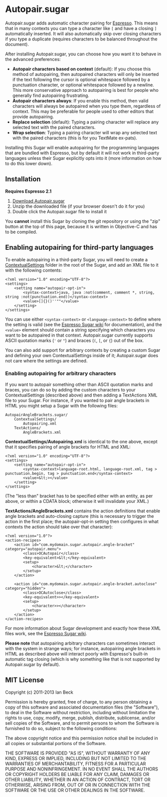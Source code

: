 # Autopair.sugar

Autopair.sugar adds automatic character pairing for [Espresso](http://macrabbit.com/espresso/). This means that in many contexts you can type a character like `[` and have a closing `]` automatically inserted. It will also automatically skip over closing characters if you type a duplicate (requires characters to be balanced throughout the document).

After installing Autopair.sugar, you can choose how you want it to behave in the advanced preferences:

* **Autopair characters based on context** (default): If you choose this method of autopairing, then autopaired characters will only be inserted if the text following the cursor is optional whitespace followed by a punctuation character, or optional whitespace followed by a newline. This more conservative approach to autopairing is best for people who generally find autopairing frustrating.
* **Autopair characters always**: If you enable this method, then valid characters will always be autopaired when you type them, regardless of context. This may be preferable for people used to other editors that provide autopairing.
* **Replace selection** (default): Typing a pairing character will replace any selected text with the paired characters.
* **Wrap selection**: Typing a pairing character will wrap any selected text with the paired characters (this is for you TextMate ex-pats).

Installing this Sugar will enable autopairing for the programming languages that are bundled with Espresso, but by default it will not work in third-party languages unless their Sugar explicitly opts into it (more information on how to do this lower down).

## Installation

**Requires Espresso 2.1**

1. [Download Autopair.sugar](http://onecrayon.com/downloads/Autopair.sugar.zip)
2. Unzip the downloaded file (if your browser doesn't do it for you)
3. Double click the Autopair.sugar file to install it

You **cannot** install this Sugar by cloning the git repository or using the "zip" button at the top of this page, because it is written in Objective-C and has to be compiled.

## Enabling autopairing for third-party languages

To enable autopairing in a third-party Sugar, you will need to create a [ContextualSettings](http://wiki.macrabbit.com/index/ContextualSettings/) folder in the root of the Sugar, and add an XML file to it with the following contents:

    <?xml version="1.0" encoding="UTF-8"?>
    <settings>
        <setting name="autopair-opt-in">
            <syntax-context>java, java :not(comment, comment *, string, string :not(punctuation.end))</syntax-context>
            <value>[]{}()''""</value>
        </setting>
    </settings>

You can use either `<syntax-context>` or `<language-context>` to define where the setting is valid (see the [Espresso Sugar wiki](http://wiki.macrabbit.com/index/ActionXML/#actions) for documentation), and the `<value>` element should contain a string specifying which characters you want to be autopaired in that context. Autopair.sugar currently supports ASCII quotation marks (`'` or `"`) and braces (`(`, `[`, or `{`) out of the box.

You can also add support for arbitrary contexts by creating a custom Sugar and defining your own ContextualSettings inside of it; Autopair.sugar does not care where the settings are defined.

### Enabling autopairing for arbitrary characters

If you want to autopair something other than ASCII quotation marks and braces, you can do so by adding the custom characters to your ContextualSettings (described above) and then adding a TextActions XML file to your Sugar. For instance, if you wanted to pair angle brackets in HTML you might setup a Sugar with the following files:

    AutopairAngleBrackets.sugar/
        ContextualSettings/
            Autopairing.xml
        TextActions/
            AngleBrackets.xml

**ContextualSettings/Autopairing.xml** is identical to the one above, except that it specifies pairing of angle brackets for HTML and XML:

    <?xml version="1.0" encoding="UTF-8"?>
    <settings>
        <setting name="autopair-opt-in">
            <syntax-context>language-root.html, language-root.xml, tag > punctuation.begin, tag > punctuation.end</syntax-context>
            <value>&lt;></value>
        </setting>
    </settings>

(The "less than" bracket has to be specified either with an entity, as per above, or within a CDATA block; otherwise it will invalidate your XML.)

**TextActions/AngleBrackets.xml** contains the action definitions that enable angle brackets and auto-closing capture (this is necessary to trigger the action in the first place; the autopair-opt-in setting then configures in what contexts the action should take over that character):

    <?xml version="1.0"?>
    <action-recipes>
        <action id="com.mydomain.sugar.autopair.angle-bracket" category="autopair.menu">
            <class>OCAutopair</class>
            <key-equivalent>&lt;</key-equivalent>
            <setup>
                <character>&lt;</character>
            </setup>
        </action>
        
        <action id="com.mydomain.sugar.autopair.angle-bracket.autoclose" category="hidden">
            <class>OCAutoclose</class>
            <key-equivalent>></key-equivalent>
            <setup>
                <character>></character>
            </setup>
        </action>
    </action-recipes>

For more information about Sugar development and exactly how these XML files work, see the [Espresso Sugar wiki](http://wiki.macrabbit.com/).

**Please note** that autopairing arbitrary characters can sometimes interact with the system in strange ways; for instance, autopairing angle brackets in HTML as described above will interact poorly with Espresso's built-in automatic tag closing (which is why something like that is not supported by Autopair.sugar by default).

## MIT License

Copyright (c) 2011-2013 Ian Beck

Permission is hereby granted, free of charge, to any person obtaining a copy of this software and associated documentation files (the "Software"), to deal in the Software without restriction, including without limitation the rights to use, copy, modify, merge, publish, distribute, sublicense, and/or sell copies of the Software, and to permit persons to whom the Software is furnished to do so, subject to the following conditions:

The above copyright notice and this permission notice shall be included in all copies or substantial portions of the Software.

THE SOFTWARE IS PROVIDED "AS IS", WITHOUT WARRANTY OF ANY KIND, EXPRESS OR IMPLIED, INCLUDING BUT NOT LIMITED TO THE WARRANTIES OF MERCHANTABILITY, FITNESS FOR A PARTICULAR PURPOSE AND NONINFRINGEMENT. IN NO EVENT SHALL THE AUTHORS OR COPYRIGHT HOLDERS BE LIABLE FOR ANY CLAIM, DAMAGES OR OTHER LIABILITY, WHETHER IN AN ACTION OF CONTRACT, TORT OR OTHERWISE, ARISING FROM, OUT OF OR IN CONNECTION WITH THE SOFTWARE OR THE USE OR OTHER DEALINGS IN THE SOFTWARE.
